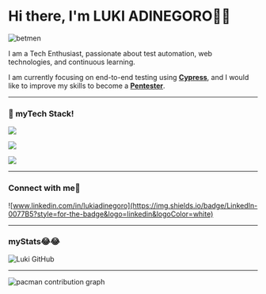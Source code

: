 # Hi there, I'm LUKI ADINEGORO🐱‍👤

![betmen](https://media2.giphy.com/media/v1.Y2lkPTc5MGI3NjExcjcyb2ptZjBzOWJxYTZmeDRpaW56YjVseGx5OWsybzhnOHBvbmVwbCZlcD12MV9pbnRlcm5hbF9naWZfYnlfaWQmY3Q9Zw/dd9BKxEiGPY5pw6kVi/giphy.gif)

I am a Tech Enthusiast, passionate about test automation, web technologies, and continuous learning.  

I am currently focusing on end-to-end testing using [**Cypress**](cypress.io), and I would like to improve my skills to become a [**Pentester**](https://www.linknet.id/article/penetration-testing).

---

### 🧰 myTech Stack!
<p align="left">
  <a href="https://skillicons.dev">
    <img src="https://skillicons.dev/icons?i=js,nodejs,mysql,python" />
  </a>
</p>
<p align="left">
  <a href="https://skillicons.dev">
    <img src="https://skillicons.dev/icons?i=cypress,postman,gherkin" />
  </a>
</p>
<p align="left">
  <a href="https://skillicons.dev">
    <img src="https://skillicons.dev/icons?i=vscode,notion" />
  </a>
</p>

---

### Connect with me🥰
![www.linkedin.com/in/lukiadinegoro](https://img.shields.io/badge/LinkedIn-0077B5?style=for-the-badge&logo=linkedin&logoColor=white)

---
### myStats😂😂
![Luki GitHub](https://github-readme-stats.vercel.app/api?username=lukiadingr&show_icons=true&theme=tokyonight&locale=ar)

---

<picture>
  <source media="(prefers-color-scheme: dark)" srcset="https://raw.githubusercontent.com/lukiadingr/lukiadingr/output/pacman-contribution-graph-dark.svg">
  <source media="(prefers-color-scheme: light)" srcset="https://raw.githubusercontent.com/lukiadingr/lukiadingr/output/pacman-contribution-graph.svg">
  <img alt="pacman contribution graph" src="https://raw.githubusercontent.com/lukiadingr/lukiadingr/output/pacman-contribution-graph.svg">
</picture>
